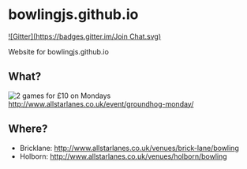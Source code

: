 bowlingjs.github.io
===================
[![Gitter](https://badges.gitter.im/Join Chat.svg)](https://gitter.im/bowlingjs/discuss?utm_source=badge&utm_medium=badge&utm_campaign=pr-badge&utm_content=badge)

Website for bowlingjs.github.io

## What?

![2 games for £10 on Mondays](http://i.imgur.com/h8cuyRs.jpg)
http://www.allstarlanes.co.uk/event/groundhog-monday/

## Where?

- Bricklane: http://www.allstarlanes.co.uk/venues/brick-lane/bowling
- Holborn: http://www.allstarlanes.co.uk/venues/holborn/bowling
